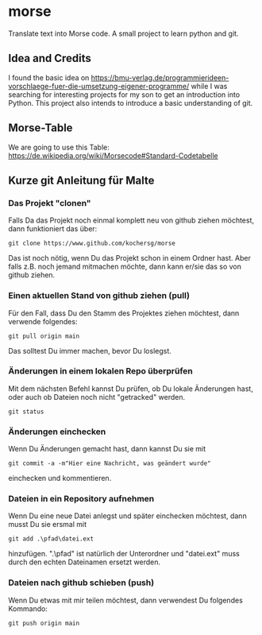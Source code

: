 # morse
Translate text into Morse code. A small project to learn python and git.

## Idea and Credits
I found the basic idea on https://bmu-verlag.de/programmierideen-vorschlaege-fuer-die-umsetzung-eigener-programme/ while I was searching for interesting projects for my son to get an introduction into Python. This project also intends to introduce a basic understanding of git.

## Morse-Table
We are going to use this Table: https://de.wikipedia.org/wiki/Morsecode#Standard-Codetabelle

## Kurze git Anleitung für Malte
### Das Projekt "clonen"
Falls Da das Projekt noch einmal komplett neu von github ziehen möchtest, dann funktioniert das über:

`git clone https://www.github.com/kochersg/morse`

Das ist noch nötig, wenn Du das Projekt schon in einem Ordner hast. Aber falls z.B. noch jemand mitmachen möchte, dann kann er/sie das so von github ziehen.

### Einen aktuellen Stand von github ziehen (pull)
Für den Fall, dass Du den Stamm des Projektes ziehen möchtest, dann verwende folgendes:

`git pull origin main`

Das solltest Du immer machen, bevor Du loslegst.

### Änderungen in einem lokalen Repo überprüfen
Mit dem nächsten Befehl kannst Du prüfen, ob Du lokale Änderungen hast, oder auch ob Dateien noch nicht "getracked" werden.

`git status`

### Änderungen einchecken
Wenn Du Änderungen gemacht hast, dann kannst Du sie mit

`git commit -a -m"Hier eine Nachricht, was geändert wurde"`

einchecken und kommentieren.

### Dateien in ein Repository aufnehmen
Wenn Du eine neue Datei anlegst und später einchecken möchtest, dann musst Du sie ersmal mit 

`git add .\pfad\datei.ext`

hinzufügen. ".\pfad" ist natürlich der Unterordner und "datei.ext" muss durch den echten Dateinamen ersetzt werden.

### Dateien nach github schieben (push)
Wenn Du etwas mit mir teilen möchtest, dann verwendest Du folgendes Kommando:

`git push origin main`




